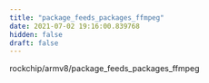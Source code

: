 ```yaml
---
title: "package_feeds_packages_ffmpeg"
date: 2021-07-02 19:16:00.839768
hidden: false
draft: false
---
```


rockchip/armv8/package_feeds_packages_ffmpeg

